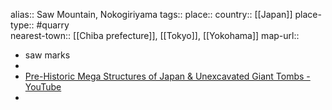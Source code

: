 alias:: Saw Mountain, Nokogiriyama 
tags::
place::
country:: [[Japan]] 
place-type:: #quarry  
nearest-town:: [[Chiba prefecture]], [[Tokyo]], [[Yokohama]] 
map-url::

- saw marks
-
- [Pre-Historic Mega Structures of Japan & Unexcavated Giant Tombs - YouTube](https://www.youtube.com/watch?v=kknPtZsfhVg&list=PLYwn70uGLQO3N70qEkJJbc-jrqMt4jf-x)
-
